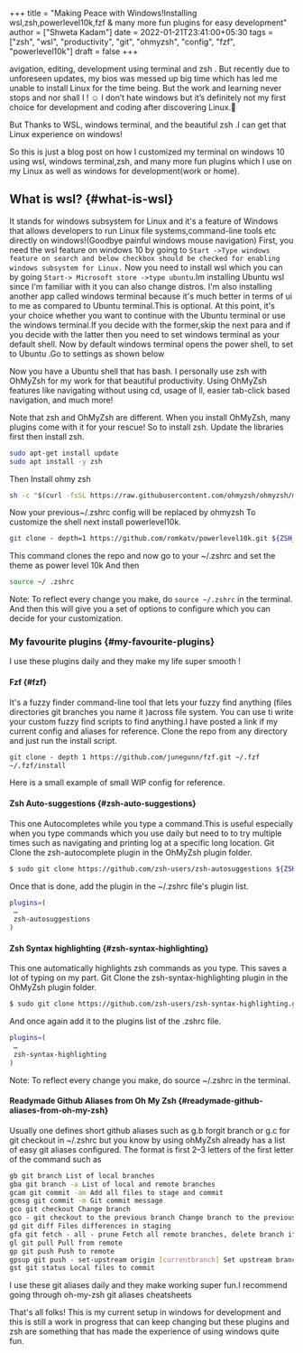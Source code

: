 +++
title = "Making Peace with Windows!Installing wsl,zsh,powerlevel10k,fzf & many more fun plugins for easy development"
author = ["Shweta Kadam"]
date = 2022-01-21T23:41:00+05:30
tags = ["zsh", "wsl", "productivity", "git", "ohmyzsh", "config", "fzf", "powerlevel10k"]
draft = false
+++

avigation, editing, development using terminal and zsh . But recently due to unforeseen updates, my bios was messed up big time which has led me unable to install Linux for the time being. But the work and learning never stops and nor shall I ! ☺  I don’t hate windows but it’s definitely not my first choice for development and coding after discovering Linux.🤭

But Thanks to WSL, windows terminal, and the beautiful zsh .I can get that Linux experience on windows!

So this is just a blog post on how I customized my terminal on windows 10 using wsl, windows terminal,zsh, and many more fun plugins which I use on my Linux as well as windows for development(work or home).


## What is wsl? {#what-is-wsl}

It stands for windows subsystem for Linux and it's a feature of Windows that allows developers to run Linux file systems,command-line tools etc directly on windows!(Goodbye painful windows mouse navigation) First, you need the wsl feature on windows 10 by going to `Start ->Type windows feature on search and below checkbox should be checked for enabling windows subsystem for Linux.`
Now you need to install wsl which you can by going `Start-> Microsoft store ->type ubuntu`.Im installing Ubuntu wsl since I'm familiar with it you can also change distros. I'm also installing another app called windows terminal because it's much better in terms of ui to me as compared to Ubuntu terminal.This is optional.
At this point, it's your choice whether you want to continue with the Ubuntu terminal or use the windows terminal.If you decide with the former,skip the next para and if you decide with the latter then you need to set windows terminal as your default shell. Now by default windows terminal opens the power shell, to set to Ubuntu .Go to settings as shown below

Now you have a Ubuntu shell that has bash. I personally use zsh with OhMyZsh for my work for that beautiful productivity. Using OhMyZsh features like navigating without using cd, usage of ll, easier tab-click based navigation, and much more!

Note that zsh and OhMyZsh are different. When you install OhMyZsh, many plugins come with it for your rescue! So to install zsh. Update the libraries first then install zsh.

```bash
sudo apt-get install update
sudo apt install -y zsh
```

Then Install ohmy zsh

```bash
sh -c "$(curl -fsSL https://raw.githubusercontent.com/ohmyzsh/ohmyzsh/master/tools/install.sh)"
```

Now your previous~/.zshrc config will be replaced by ohmyzsh To customize the shell next install powerlevel10k.

```bash
git clone - depth=1 https://github.com/romkatv/powerlevel10k.git ${ZSH_CUSTOM:-$HOME/.oh-my-zsh/custom}/themes/powerlevel10k
```

This command clones the repo and now go to your ~/.zshrc and set the theme as power level 10k And then

```bash
source ~/ .zshrc
```

Note: To reflect every change you make, do `source ~/.zshrc` in the terminal. And then this will give you a set of options to configure which you can decide for your customization.


### My favourite plugins {#my-favourite-plugins}

I use these plugins daily and they make my life super smooth !


#### Fzf {#fzf}

It's a fuzzy finder command-line tool that lets your fuzzy find anything (files directories git branches you name it )across file system. You can use ti write your custom fuzzy find scripts to find anything.I have posted a link if my current config and aliases for reference. Clone the repo from any directory and just run the install script.

```bash
git clone - depth 1 https://github.com/junegunn/fzf.git ~/.fzf
~/.fzf/install
```

Here is a small example of small WIP config for reference.


#### Zsh Auto-suggestions {#zsh-auto-suggestions}

This one Autocompletes while you type a command.This is useful especially when you type commands which you use daily but need to to try multiple times such as navigating and printing log at a specific long location. Git Clone the zsh-autocomplete plugin in the OhMyZsh plugin folder.

```bash
$ sudo git clone https://github.com/zsh-users/zsh-autosuggestions ${ZSH_CUSTOM:-~/.oh-my-zsh/custom}/plugins/zsh-autosuggestions
```

Once that is done, add the plugin in the ~/.zshrc file's plugin list.

```bash
plugins=(
 …
 zsh-autosuggestions
)
```


#### Zsh Syntax highlighting {#zsh-syntax-highlighting}

This one automatically highlights zsh commands as you type. This saves a lot of typing on my part. Git Clone the zsh-syntax-highlighting plugin in the OhMyZsh plugin folder.

```bash
$ sudo git clone https://github.com/zsh-users/zsh-syntax-highlighting.git ${ZSH_CUSTOM:-~/.oh-my-zsh/custom}/plugins/zsh-syntax-highlighting
```

And once again add it to the plugins list of the .zshrc file.

```bash
plugins=(
 …
 zsh-syntax-highlighting
)
```

Note: To reflect every change you make, do source ~/.zshrc in the terminal.


#### Readymade Github Aliases from Oh My Zsh {#readymade-github-aliases-from-oh-my-zsh}

Usually one defines short github aliases such as g.b forgit branch or g.c for git checkout in ~/.zshrc but you know by using ohMyZsh already has a list of easy git aliases configured. The format is first 2–3 letters of the first letter of the command such as

```bash
gb git branch List of local branches
gba git branch -a List of local and remote branches
gcam git commit -am Add all files to stage and commit
gcmsg git commit -m Git commit message
gco git checkout Change branch
gco - git checkout to the previous branch Change branch to the previous one
gd git diff Files differences in staging
gfa git fetch - all - prune Fetch all remote branches, delete branch if upstream is gone
gl git pull Pull from remote
gp git push Push to remote
gpsup git push - set-upstream origin [currentbranch] Set upstream branch
gst git status Local files to commit
```

I use these git aliases daily and they make working super fun.I recommend going through oh-my-zsh git aliases cheatsheets

That's all folks! This is my current setup in windows for development and this is still a work in progress that can keep changing but these plugins and zsh are something that has made the experience of using windows quite fun.

